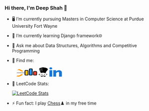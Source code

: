 ### Hi there, I'm Deep Shah 👋

- 🖥️ I’m currently pursuing Masters in Computer Science at Purdue University Fort Wayne
- 🌱 I’m currently learning Django framework🌐
- 💬 Ask me about Data Structures, Algorithms and Competitive Programming

- 🚀 Find me:<p align="left"> <a href="https://www.leetcode.com/deep3072" target="blank"><img align="center" src="https://raw.githubusercontent.com/teamedwardforever/Readme-Generator/71f25dd8b98329b168142a6b782a107b75eab178/svg/Social/leet-code.svg" alt="deep3072" height="30" width="40" /></a><a href="https://codeforces.com/profile/deep3072" target="blank"><img align="center" src="https://raw.githubusercontent.com/teamedwardforever/Readme-Generator/71f25dd8b98329b168142a6b782a107b75eab178/svg/Social/codeforces.svg" alt="deep3072" height="30" width="40" /></a><a href="https://www.codechef.com/users/deep3072" target="blank"><img align="center" src="https://raw.githubusercontent.com/teamedwardforever/Readme-Generator/71f25dd8b98329b168142a6b782a107b75eab178/svg/Social/codechef.svg" alt="deep3072" height="30" width="40" /></a><a href="https://linkedin.com/in/deep3072" target="blank"><img align="center" src="https://raw.githubusercontent.com/teamedwardforever/Readme-Generator/71f25dd8b98329b168142a6b782a107b75eab178/svg/Social/linked-in-alt.svg" alt="deep3072" height="30" width="40" /></a></p> </div>


- 🎯 LeetCode Stats:
  
  [![LeetCode Stats](https://leetcard.jacoblin.cool/deep3072?theme=dark&font=Baloo%202&ext=contest)](https://www.leetcode.com/deep3072)


- ⚡ Fun fact: I play [Chess](https://www.chess.com/member/deep3072)♟️ in my free time


